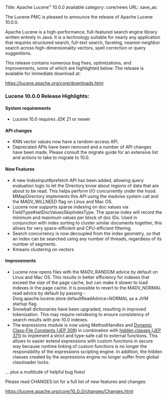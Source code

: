 Title: Apache Lucene™ 10.0.0 available
category: core/news
URL:
save_as:

The Lucene PMC is pleased to announce the release of Apache Lucene 10.0.0.

Apache Lucene is a high-performance, full-featured search engine library written entirely in Java. It is a technology suitable for nearly any application that requires structured search, full-text search, faceting, nearest-neighbor search across high-dimensionality vectors, spell correction or query suggestions.

This release contains numerous bug fixes, optimizations, and improvements, some of which are highlighted below. The release is available for immediate download at:

  <https://lucene.apache.org/core/downloads.html>

### Lucene 10.0.0 Release Highlights:

#### System requirements
 * Lucene 10.0 requires JDK 21 or newer

#### API changes
 * KNN vector values now have a random-access API.
 * Deprecated APIs have been removed and a number of API changes have been made. Please consult the migrate guide for an extensive list and actions to take to migrate to 10.0.

#### New Features
 * A new IndexInput#prefetch API has been added, allowing query evaluation logic to let the Directory know about regions of data that are about to be read. This helps perform I/O concurrently under the hood. MMapDirectory implements this API using the madvise system call and the MADV_WILLNEED flag on Linux and Mac OS.
 * Lucene now supports sparse indexing on doc values via FieldType#setDocValuesSkipIndexType. The sparse index will record the minimum and maximum values per block of doc IDs. Used in conjunction with index sorting to cluster similar documents together, this allows for very space-efficient and CPU-efficient filtering.
 * Search concurrency is now decoupled from the index geometry, so that an index can be searched using any number of threads, regardless of its number of segments.
 * Kmeans clustering on vectors

#### Improvements
 * Lucene now opens files with the MADV_RANDOM advice by default on Linux and Mac OS. This results in better efficiency for indexes that exceed the size of the page cache, but can make it slower to load indexes in the page cache. It is possible to revert to the MADV_NORMAL read advice by default by passing -Dorg.apache.lucene.store.defaultReadAdvice=NORMAL as a JVM startup flag.
 * Snowball dictionaries have been upgraded, resulting in improved tokenization. This may require reindexing to ensure consistency of search results with pre-10.0 indexes.
 * The expressions module is now using MethodHandles and [Dynamic Class-File Constants (JEP 309)](https://openjdk.org/jeps/309) in combination with [hidden classes (JEP 371)](https://openjdk.org/jeps/371) to implement a strict and type-safe call to external functions. This allows to easier extend expressions with custom functions in secure way because runtime linking of custom functions is no longer the responsibility of the expressions scripting engine. In addition, the hidden classes created by the expressions engine no longer suffer from global classloader locks.

... plus a multitude of helpful bug fixes!


Please read CHANGES.txt for a full list of new features and changes:

  <https://lucene.apache.org/core/10_0_0/changes/Changes.html>
